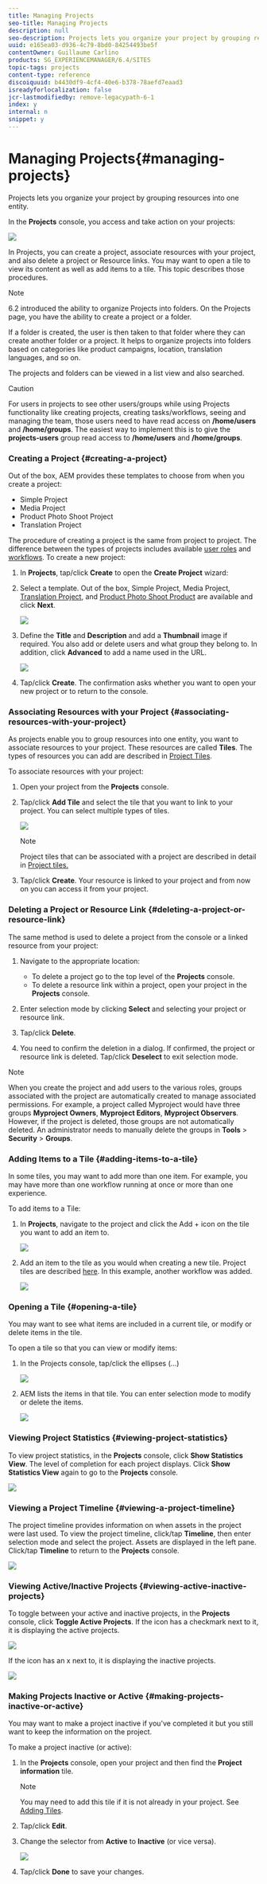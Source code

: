 ```yaml
---
title: Managing Projects
seo-title: Managing Projects
description: null
seo-description: Projects lets you organize your project by grouping resources into one entity which can be acessed and managed in the the Projects console
uuid: e165ea03-d936-4c79-8bd0-84254493be5f
contentOwner: Guillaume Carlino
products: SG_EXPERIENCEMANAGER/6.4/SITES
topic-tags: projects
content-type: reference
discoiquuid: b4430df9-4cf4-40e6-b378-78aefd7eaad3
isreadyforlocalization: false
jcr-lastmodifiedby: remove-legacypath-6-1
index: y
internal: n
snippet: y
---
```


# Managing Projects{#managing-projects}

Projects lets you organize your project by grouping resources into one entity.

In the **Projects** console, you access and take action on your projects:

![](assets/chlimage_1-252.png)

In Projects, you can create a project, associate resources with your project, and also delete a project or Resource links. You may want to open a tile to view its content as well as add items to a tile. This topic describes those procedures.

>[!NOTE]
>
>6.2 introduced the ability to organize Projects into folders. On the Projects page, you have the ability to create a project or a folder.
>
>If a folder is created, the user is then taken to that folder where they can create another folder or a project. It helps to organize projects into folders based on categories like product campaigns, location, translation languages, and so on.
>
>The projects and folders can be viewed in a list view and also searched.

>[!CAUTION]
>
>For users in projects to see other users/groups while using Projects functionality like creating projects, creating tasks/workflows, seeing and managing the team, those users need to have read access on **/home/users** and **/home/groups**. The easiest way to implement this is to give the **projects-users** group read access to **/home/users** and **/home/groups**.

### Creating a Project {#creating-a-project}

Out of the box, AEM provides these templates to choose from when you create a project:

* Simple Project
* Media Project
* Product Photo Shoot Project
* Translation Project

The procedure of creating a project is the same from project to project. The difference between the types of projects includes available [user roles](../../authoring/using/projects.md#userroles) and [workflows](../../authoring/using/projects-with-workflows.md).  To create a new project:

1. In **Projects**, tap/click **Create** to open the **Create Project** wizard:
1. Select a template. Out of the box, Simple Project, Media Project, [Translation Project](/authoring/using/language-copy), and [Product Photo Shoot Product](/authoring/using/managing-product-information) are available and click **Next**. 

   ![](assets/chlimage_1-253.png)

1. Define the **Title** and **Description** and add a **Thumbnail** image if required. You also add or delete users and what group they belong to. In addition, click **Advanced** to add a name used in the URL.

   ![](assets/chlimage_1-254.png)

1. Tap/click **Create**. The confirmation asks whether you want to open your new project or to return to the console.

### Associating Resources with your Project {#associating-resources-with-your-project}

As projects enable you to group resources into one entity, you want to associate resources to your project. These resources are called **Tiles**. The types of resources you can add are described in [Project Tiles](../../authoring/using/projects.md#projecttiles).

To associate resources with your project:

1. Open your project from the **Projects** console.
1. Tap/click **Add Tile** and select the tile that you want to link to your project. You can select multiple types of tiles.

   <!--
   Comment Type: remark
   Last Modified By: Alva Ware-Bevacqui (alvawb)
   Last Modified Date: 2018-02-02T12:33:24.953-0500
   <p>How do you determine what tiles are associated with which Projects out of the box. Seems very customizable.</p>
   -->

   ![](assets/chlimage_1-255.png) 

   <!--
   Comment Type: draft

   <img imageRotate="0" src="assets/chlimage_1-256.png" />
   -->

   >[!NOTE]
   >
   >Project tiles that can be associated with a project are described in detail in [Project tiles.](../../authoring/using/projects.md#projecttiles)

1. Tap/click **Create**. Your resource is linked to your project and from now on you can access it from your project.

### Deleting a Project or Resource Link {#deleting-a-project-or-resource-link}

The same method is used to delete a project from the console or a linked resource from your project:

1. Navigate to the appropriate location:

    * To delete a project go to the top level of the **Projects** console.
    * To delete a resource link within a project, open your project in the **Projects** console.

1. Enter selection mode by clicking **Select** and selecting your project or resource link.
1. Tap/click **Delete**.  

1. You need to confirm the deletion in a dialog. If confirmed, the project or resource link is deleted. Tap/click **Deselect** to exit selection mode.

>[!NOTE]
>
>When you create the project and add users to the various roles, groups associated with the project are automatically created to manage associated permissions. For example, a project called Myproject would have three groups **Myproject Owners**, **Myproject Editors**, **Myproject Observers**. However, if the project is deleted, those groups are not automatically deleted. An administrator needs to manually delete the groups in **Tools** &gt; **Security** &gt; **Groups**.

### Adding Items to a Tile {#adding-items-to-a-tile}

In some tiles, you may want to add more than one item. For example, you may have more than one workflow running at once or more than one experience.

To add items to a Tile:

1. In **Projects**, navigate to the project and click the Add + icon on the tile you want to add an item to.

   ![](assets/chlimage_1-257.png)

1. Add an item to the tile as you would when creating a new tile. Project tiles are described [here](../../authoring/using/projects.md#projecttiles). In this example, another workflow was added.

   ![](assets/chlimage_1-258.png)

### Opening a Tile {#opening-a-tile}

You may want to see what items are included in a current tile, or modify or delete items in the tile.

To open a tile so that you can view or modify items:

1. In the Projects console, tap/click the ellipses (...)

   ![](assets/chlimage_1-259.png)

1. AEM lists the items in that tile. You can enter selection mode to modify or delete the items.

   ![](assets/chlimage_1-260.png)

### Viewing Project Statistics {#viewing-project-statistics}

To view project statistics, in the **Projects** console, click **Show Statistics View**. The level of completion for each project displays. Click **Show Statistics View** again to go to the **Projects** console.

![](assets/chlimage_1-261.png) 

### Viewing a Project Timeline {#viewing-a-project-timeline}

The project timeline provides information on when assets in the project were last used. To view the project timeline, click/tap **Timeline**, then enter selection mode and select the project. Assets are displayed in the left pane. Click/tap **Timeline** to return to the **Projects** console.

![](assets/chlimage_1-262.png) 

### Viewing Active/Inactive Projects {#viewing-active-inactive-projects}

To toggle between your active and inactive projects, in the **Projects** console, click **Toggle Active Projects**. If the icon has a checkmark next to it, it is displaying the active projects.

![](assets/chlimage_1-263.png)

If the icon has an x next to, it is displaying the inactive projects.

![](assets/chlimage_1-264.png) 

### Making Projects Inactive or Active {#making-projects-inactive-or-active}

You may want to make a project inactive if you've completed it but you still want to keep the information on the project.

To make a project inactive (or active):

1. In the **Projects** console, open your project and then find the **Project information** tile.

   >[!NOTE]
   >
   >You may need to add this tile if it is not already in your project. See [Adding Tiles](#addingtiles).

1. Tap/click **Edit**.
1. Change the selector from **Active** to **Inactive** (or vice versa).

   ![](assets/chlimage_1-265.png)

1. Tap/click **Done** to save your changes.

